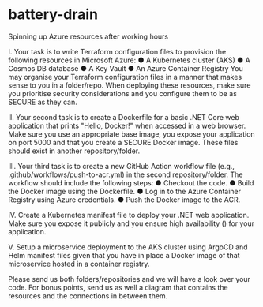 # battery-drain
Spinning up Azure resources after working hours

I. Your task is to write Terraform configuration files to provision the following resources
in Microsoft Azure:
    ● A Kubernetes cluster (AKS)
    ● A Cosmos DB database
    ● A Key Vault
    ● An Azure Container Registry
You may organise your Terraform configuration files in a manner that makes sense to
you in a folder/repo. When deploying these resources, make sure you prioritise
security considerations and you configure them to be as SECURE as they can.

II. Your second task is to create a Dockerfile for a basic .NET Core web application that
prints "Hello, Docker!" when accessed in a web browser. Make sure you use an
appropriate base image, you expose your application on port 5000 and that you
create a SECURE Docker image. These files should exist in another repository/folder.

III. Your third task is to create a new GitHub Action workflow file (e.g.,
.github/workflows/push-to-acr.yml) in the second repository/folder. The workflow
should include the following steps:
    ● Checkout the code.
    ● Build the Docker image using the Dockerfile.
    ● Log in to the Azure Container Registry using Azure credentials.
    ● Push the Docker image to the ACR.

IV. Create a Kubernetes manifest file to deploy your .NET web application. Make sure
you expose it publicly and you ensure high availability () for your application.

V. Setup a microservice deployment to the AKS cluster using ArgoCD and Helm
manifest files given that you have in place a Docker image of that microservice
hosted in a container registry.

Please send us both folders/repositories and we will have a look over your code. For bonus
points, send us as well a diagram that contains the resources and the connections in
between them.